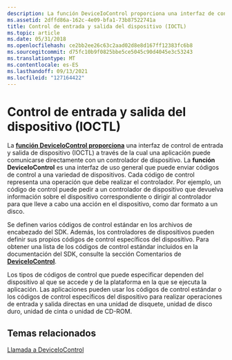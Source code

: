 ```yaml
---
description: La función DeviceIoControl proporciona una interfaz de control de entrada y salida de dispositivo (IOCTL) a través de la cual una aplicación puede comunicarse directamente con un controlador de dispositivo.
ms.assetid: 2dffd86a-162c-4e09-bfa1-73b87522741a
title: Control de entrada y salida del dispositivo (IOCTL)
ms.topic: article
ms.date: 05/31/2018
ms.openlocfilehash: ce2bb2ee26c63c2aad02d8e8d167ff12383fc6b8
ms.sourcegitcommit: d75fc10b9f0825bbe5ce5045c90d4045e3c53243
ms.translationtype: MT
ms.contentlocale: es-ES
ms.lasthandoff: 09/13/2021
ms.locfileid: "127164422"
---
```

# <a name="device-input-and-output-control-ioctl"></a>Control de entrada y salida del dispositivo (IOCTL)

La [**función DeviceIoControl proporciona**](/windows/win32/api/ioapiset/nf-ioapiset-deviceiocontrol) una interfaz de control de entrada y salida de dispositivo (IOCTL) a través de la cual una aplicación puede comunicarse directamente con un controlador de dispositivo. La **función DeviceIoControl** es una interfaz de uso general que puede enviar códigos de control a una variedad de dispositivos. Cada código de control representa una operación que debe realizar el controlador. Por ejemplo, un código de control puede pedir a un controlador de dispositivo que devuelva información sobre el dispositivo correspondiente o dirigir al controlador para que lleve a cabo una acción en el dispositivo, como dar formato a un disco.

Se definen varios códigos de control estándar en los archivos de encabezado del SDK. Además, los controladores de dispositivos pueden definir sus propios códigos de control específicos del dispositivo. Para obtener una lista de los códigos de control estándar incluidos en la documentación del SDK, consulte la sección Comentarios de [**DeviceIoControl**](/windows/win32/api/ioapiset/nf-ioapiset-deviceiocontrol).

Los tipos de códigos de control que puede especificar dependen del dispositivo al que se accede y de la plataforma en la que se ejecuta la aplicación. Las aplicaciones pueden usar los códigos de control estándar o los códigos de control específicos del dispositivo para realizar operaciones de entrada y salida directas en una unidad de disquete, unidad de disco duro, unidad de cinta o unidad de CD-ROM.

## <a name="related-topics"></a>Temas relacionados

<dl> <dt>

[Llamada a DeviceIoControl](calling-deviceiocontrol.md)
</dt> </dl>

 

 
